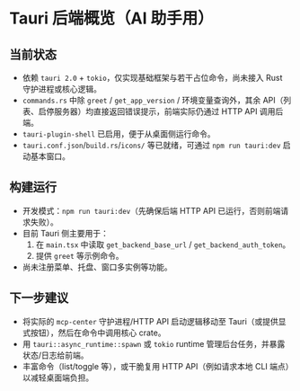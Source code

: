 # Tauri 后端概览（AI 助手用）

## 当前状态

- 依赖 `tauri 2.0` + `tokio`，仅实现基础框架与若干占位命令，尚未接入 Rust 守护进程或核心逻辑。
- `commands.rs` 中除 `greet` / `get_app_version` / 环境变量查询外，其余 API（列表、启停服务器）均直接返回错误提示，前端实际仍通过 HTTP API 调用后端。
- `tauri-plugin-shell` 已启用，便于从桌面侧运行命令。
- `tauri.conf.json`/`build.rs`/`icons/` 等已就绪，可通过 `npm run tauri:dev` 启动基本窗口。

## 构建运行

- 开发模式：`npm run tauri:dev`（先确保后端 HTTP API 已运行，否则前端请求失败）。
- 目前 Tauri 侧主要用于：
  1. 在 `main.tsx` 中读取 `get_backend_base_url` / `get_backend_auth_token`。
  2. 提供 `greet` 等示例命令。
- 尚未注册菜单、托盘、窗口多实例等功能。

## 下一步建议

- 将实际的 `mcp-center` 守护进程/HTTP API 启动逻辑移动至 Tauri（或提供显式按钮），然后在命令中调用核心 crate。
- 用 `tauri::async_runtime::spawn` 或 `tokio` runtime 管理后台任务，并暴露状态/日志给前端。
- 丰富命令（list/toggle 等），或干脆复用 HTTP API（例如请求本地 CLI 端点）以减轻桌面端负担。
